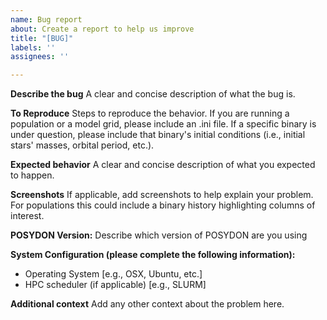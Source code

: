 ```yaml
---
name: Bug report
about: Create a report to help us improve
title: "[BUG]"
labels: ''
assignees: ''

---
```


**Describe the bug**
A clear and concise description of what the bug is.

**To Reproduce**
Steps to reproduce the behavior. If you are running a population or a model grid, please include an .ini file. If a specific binary is under question, please include that binary's initial conditions (i.e., initial stars' masses, orbital period, etc.).

**Expected behavior**
A clear and concise description of what you expected to happen.

**Screenshots**
If applicable, add screenshots to help explain your problem. For populations this could include a binary history highlighting columns of interest.

**POSYDON Version:**
Describe which version of POSYDON are you using

**System Configuration (please complete the following information):**
- Operating System [e.g., OSX, Ubuntu, etc.]
- HPC scheduler (if applicable) [e.g., SLURM]

**Additional context**
Add any other context about the problem here.
